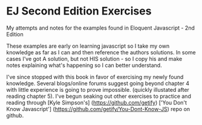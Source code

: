# EJ Second Edition Exercises
My attempts and notes for the examples found in Eloquent Javascript - 2nd Edition

These examples are early on learning javascript so I take my own knowledge as far as I can and then reference the authors solutions. In some cases I've got A solution, but not HIS solution - so I copy his and make notes explaining what's happening so I can better understand. 

I've since stopped with this book in favor of exercising my newly found knowledge. Several blogs/online forums suggest going beyond chapter 4 with little experience is going to prove impossible. (quickly illustated after reading chapter 5). I've begun seaking out other exercises to practice and reading through [Kyle Simpson's] (https://github.com/getify) ['You Don't Know Javascript'] (https://github.com/getify/You-Dont-Know-JS) repo on github.

